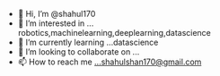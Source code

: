 - 👋 Hi, I’m @shahul170
- 👀 I’m interested in ... robotics,machinelearning,deeplearning,datascience
- 🌱 I’m currently learning ...datascience
- 💞️ I’m looking to collaborate on ...
- 📫 How to reach me ...shahulshan170@gmail.com

<!---
shahul170/shahul170 is a ✨ special ✨ repository because its `README.md` (this file) appears on your GitHub profile.
You can click the Preview link to take a look at your changes.
--->

